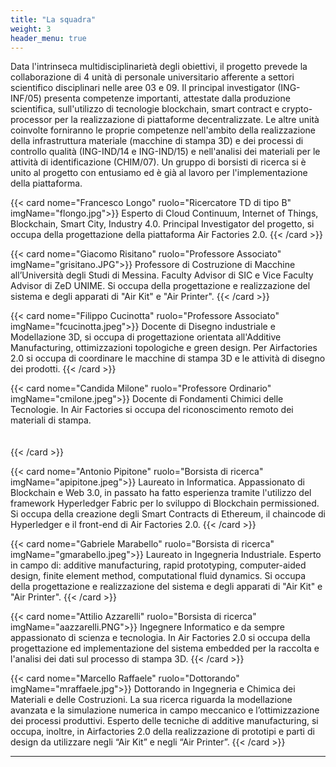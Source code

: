 ```yaml
---
title: "La squadra"
weight: 3
header_menu: true
---
```


Data l'intrinseca multidisciplinarietà degli obiettivi, il progetto prevede la collaborazione di 4 unità di personale universitario afferente a settori scientifico disciplinari nelle aree 03 e 09. Il principal investigator (ING-INF/05) presenta competenze importanti, attestate dalla produzione scientifica, sull'utilizzo di tecnologie blockchain, smart contract e crypto-processor per la realizzazione di piattaforme decentralizzate. Le altre unità coinvolte forniranno le proprie competenze nell'ambito della realizzazione della infrastruttura materiale (macchine di stampa 3D) e dei processi di controllo qualità (ING-IND/14 e ING-IND/15) e nell'analisi dei materiali per le attività di identificazione (CHIM/07). Un gruppo di borsisti di ricerca si è unito al progetto con entusiamo ed è già al lavoro per l'implementazione della piattaforma.


{{< card nome="Francesco Longo" ruolo="Ricercatore TD di tipo B" imgName="flongo.jpg">}}
Esperto di Cloud Continuum, Internet of Things, Blockchain, Smart City, Industry 4.0.
Principal Investigator del progetto, si occupa della progettazione della piattaforma Air Factories 2.0.
{{< /card >}}

{{< card nome="Giacomo Risitano" ruolo="Professore Associato" imgName="grisitano.JPG">}}
Professore di Costruzione di Macchine all’Università degli Studi di Messina. Faculty Advisor di SIC e Vice Faculty Advisor di ZeD UNIME. Si occupa della progettazione e realizzazione del sistema e degli apparati di "Air Kit" e "Air Printer".
{{< /card >}}

{{< card nome="Filippo Cucinotta" ruolo="Professore Associato" imgName="fcucinotta.jpeg">}}
Docente di Disegno industriale e Modellazione 3D, si occupa di progettazione orientata all'Additive Manufacturing, ottimizzazioni topologiche e green design. Per Airfactories 2.0 si occupa di coordinare le macchine di stampa 3D e le attività di disegno dei prodotti.
{{< /card >}}

{{< card nome="Candida Milone" ruolo="Professore Ordinario" imgName="cmilone.jpeg">}}
Docente di Fondamenti Chimici delle Tecnologie. In Air Factories si occupa del riconoscimento remoto dei materiali di stampa.
<br>
<br>
<br>
{{< /card >}}

{{< card nome="Antonio Pipitone" ruolo="Borsista di ricerca" imgName="apipitone.jpeg">}}
Laureato in Informatica. Appassionato di Blockchain e Web 3.0, in passato ha fatto esperienza tramite l'utilizzo del framework Hyperledger Fabric per lo sviluppo di Blockchain permissioned. Si occupa della creazione degli Smart Contracts di Ethereum, il chaincode di Hyperledger e il front-end di Air Factories 2.0.
{{< /card >}}

{{< card nome="Gabriele Marabello" ruolo="Borsista di ricerca" imgName="gmarabello.jpeg">}}
Laureato in Ingegneria Industriale. Esperto in campo di: additive manufacturing, rapid prototyping, computer-aided design, finite element method, computational fluid dynamics. Si occupa della progettazione e realizzazione del sistema e degli apparati di "Air Kit" e "Air Printer".
{{< /card >}}

{{< card nome="Attilio Azzarelli" ruolo="Borsista di ricerca" imgName="aazzarelli.PNG">}}
Ingegnere Informatico e da sempre appassionato di scienza e tecnologia. In Air Factories 2.0 si occupa della progettazione ed implementazione del sistema embedded per la raccolta e l'analisi dei dati sul processo di stampa 3D.
{{< /card >}}

{{< card nome="Marcello Raffaele" ruolo="Dottorando" imgName="mraffaele.jpg">}}
Dottorando in Ingegneria e Chimica dei Materiali e delle Costruzioni. La sua ricerca riguarda la modellazione avanzata e la simulazione numerica in campo meccanico e l’ottimizzazione dei processi produttivi. Esperto delle tecniche di additive manufacturing, si occupa, inoltre, in Airfactories 2.0 della realizzazione di prototipi e parti di design da utilizzare negli “Air Kit” e negli “Air Printer”.
{{< /card >}}

---

